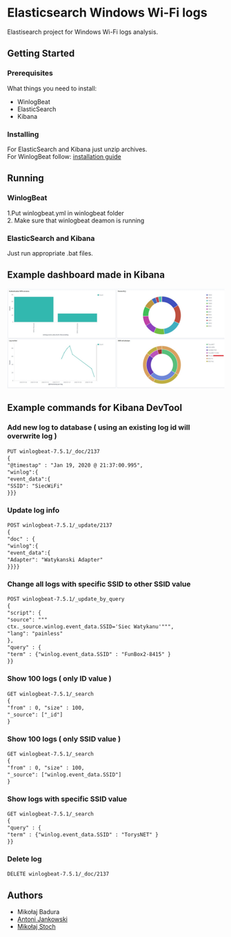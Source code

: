 # Elasticsearch Windows Wi-Fi logs

Elastisearch project for Windows Wi-Fi logs analysis.

## Getting Started

### Prerequisites

What things you need to install:
* WinlogBeat
* ElasticSearch
* Kibana

### Installing

For ElasticSearch and Kibana just unzip archives.  
For WinlogBeat follow: [installation guide](https://www.elastic.co/guide/en/beats/winlogbeat/current/winlogbeat-installation.html)


## Running

### WinlogBeat
1.Put winlogbeat.yml in winlogbeat folder  
2. Make sure that winlogbeat deamon is running

### ElasticSearch and Kibana

Just run appropriate .bat files.


## Example dashboard made in Kibana


![Example dashboard](https://github.com/miko083/ElasticsearchWiFiWindowsLogsAnalysis/blob/master/images/dashboard.jpg)

## Example commands for Kibana DevTool

### Add new log to database ( using an existing log id will overwrite log )
```
PUT winlogbeat-7.5.1/_doc/2137
{
"@timestap" : "Jan 19, 2020 @ 21:37:00.995",
"winlog":{
"event_data":{
"SSID": "SiecWiFi"
}}}
```
### Update log info
```
POST winlogbeat-7.5.1/_update/2137
{
"doc" : {
"winlog":{
"event_data":{
"Adapter": "Watykanski Adapter"
}}}}
```
### Change all logs with specific SSID to other SSID value
```
POST winlogbeat-7.5.1/_update_by_query
{
"script": {
"source": """
ctx._source.winlog.event_data.SSID='Siec Watykanu'""",
"lang": "painless"
},
"query" : {
"term" : {"winlog.event_data.SSID" : "FunBox2-8415" }
}}
```
### Show 100 logs ( only ID value )
```
GET winlogbeat-7.5.1/_search
{
"from" : 0, "size" : 100,
"_source": ["_id"]
}
```
### Show 100 logs ( only SSID value )
```
GET winlogbeat-7.5.1/_search
{
"from" : 0, "size" : 100,
"_source": ["winlog.event_data.SSID"]
}
```
### Show logs with specific SSID value
```
GET winlogbeat-7.5.1/_search
{
"query" : {
"term" : {"winlog.event_data.SSID" : "TorysNET" }
}}
```
### Delete log
```
DELETE winlogbeat-7.5.1/_doc/2137
```
## Authors

* Mikołaj Badura
* [Antoni Jankowski](https://gitlab.com/anthonio)
* [Mikołaj Stoch](https://github.com/miko083)

